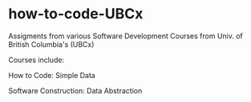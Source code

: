 # how-to-code-UBCx
Assigments from various Software Development Courses from Univ. of British Columbia's (UBCx)

Courses include:

How to Code: Simple Data

Software Construction: Data Abstraction
